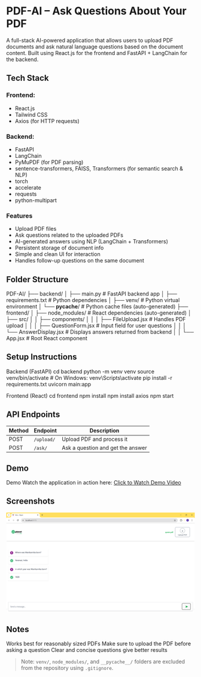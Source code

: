  # PDF-AI – Ask Questions About Your PDF

 A full-stack AI-powered application that allows users to upload PDF documents and ask natural language questions based on the document content. Built using React.js for the frontend and FastAPI + LangChain for the backend.


## Tech Stack

### Frontend:
- React.js  
- Tailwind CSS  
- Axios (for HTTP requests)  

### Backend:

- FastAPI  
- LangChain  
- PyMuPDF (for PDF parsing)  
- sentence-transformers, FAISS, Transformers (for semantic search & NLP)  
- torch  
- accelerate  
- requests  
- python-multipart  


### Features
- Upload PDF files  
- Ask questions related to the uploaded PDFs  
- AI-generated answers using NLP (LangChain + Transformers)  
- Persistent storage of document info  
- Simple and clean UI for interaction  
- Handles follow-up questions on the same document




##  Folder Structure

PDF-AI/
├── backend/
│   ├── main.py               # FastAPI backend app
│   ├── requirements.txt      # Python dependencies
│   ├── venv/                 # Python virtual environment 
│   └── __pycache__/          # Python cache files (auto-generated)
├── frontend/
│   ├── node_modules/         # React dependencies (auto-generated)
│   ├── src/
│   │   ├── components/
│   │   │   ├── FileUpload.jsx      # Handles PDF upload
│   │   │   ├── QuestionForm.jsx    # Input field for user questions
│   │   │   └── AnswerDisplay.jsx   # Displays answers returned from backend
│   │   └── App.jsx            # Root React component



## Setup Instructions

Backend (FastAPI)
cd backend
python -m venv venv
source venv/bin/activate  # On Windows: venv\Scripts\activate
pip install -r requirements.txt
uvicorn main:app 

Frontend (React)
cd frontend
npm install
npm install axios
npm start

## API Endpoints
| Method | Endpoint   | Description                       |
| ------ | ---------- | --------------------------------- |
| POST   | `/upload/` | Upload PDF and process it         |
| POST   | `/ask/`    | Ask a question and get the answer |


##  Demo

 Demo
Watch the application in action here:
[Click to Watch Demo Video](https://drive.google.com/file/d/1Jbez-BCwz2dUWO4urk94iiS2iTLPwZwK/view?usp=sharing)


## Screenshots

![Demo Screenshot](./screenshots/Demo.png)



## Notes
Works best for reasonably sized PDFs
Make sure to upload the PDF before asking a question
Clear and concise questions give better results


> Note: `venv/`, `node_modules/`, and `__pycache__/` folders are excluded from the repository using `.gitignore`.














